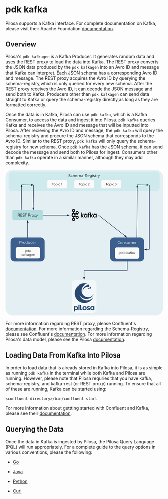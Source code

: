# pdk kafka

Pilosa supports a Kafka interface. For complete documentation on Kafka, please visit their Apache Foundation [documentation](https://kafka.apache.org).

## Overview

Pilosa's `pdk kafkagen` is a Kafka Producer. It generates random data and uses the REST proxy to load the data into Kafka. The REST proxy converts the JSON data produced by the `pdk kafkagen` into an Avro ID and message that Kafka can interpret. Each JSON schema has a corresponding Avro ID and message. The REST proxy acquires the Avro ID by querying the schema-registry,which is only queried for every new schema. After the REST proxy receives the Avro ID, it can decode the JSON message and send both to Kafka. Producers other than `pdk kafkagen` can send data straight to Kafka or query the schema-registry directly,as long as they are formatted correctly.

Once the data is in Kafka, Pilosa can use `pdk kafka`, which is a Kafka Consumer, to access the data and ingest it into Pilosa. `pdk kafka` queries Kafka and receives the Avro ID and message that will be inputted into Pilosa. After recieving the Avro ID and message, the `pdk kafka` will query the schema-registry and procure the JSON schema that corresponds to the Avro ID. Similar to the REST proxy, `pdk kafka` will only query the schema-registry for new schema. Once `pdk kafka` has the JSON schema, it can send decode the message and send both to Pilosa for ingest. Consumers other than `pdk kafka` operate in a similar manner, although they may add complexity.

![pdk kafka diagram](pdkKafkaDiagram.png)

For more information regarding REST proxy, please Confluent's [documentation](https://docs.confluent.io/current/kafka-rest/index.html). For more information regarding the Schema-Registry, please see Confluent's [documentation](https://docs.confluent.io/current/schema-registry/index.html). For more information regarding Pilosa's data model, please see the Pilosa [documentation](https://www.pilosa.com/docs/latest/data-model/).

## Loading Data From Kafka Into Pilosa

In order to load data that is already stored in Kafka into Pilosa, it is as simple as running `pdk kafka` in the terminal while both Kafka and Pilosa are running.
However, please note that Pilosa requries that you have kafka, schema-registry, and kafka-rest (or REST proxy) running. To ensure that all of these are running, Kafka can be started using:

```
<confluent directory>/bin/confluent start
```

For more information about gettting started with Confluent and Kafka, please see their [documentation](https://docs.confluent.io/current/quickstart/index.html).

## Querying the Data

Once the data in Kafka is ingested by Pilosa, the Pilosa Query Language (PQL) will run appropriately. For a complete guide to the query options in various conventions, please the following:

* [Go](https://github.com/pilosa/go-pilosa)

* [Java](https://github.com/pilosa/java-pilosa)

* [Python](https://github.com/pilosa/python-pilosa)

* [Curl](https://www.pilosa.com/docs/latest/query-language/)